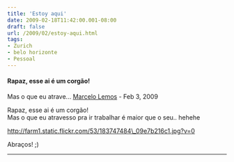```yaml
---
title: 'Estoy aqui'
date: 2009-02-18T11:42:00.001-08:00
draft: false
url: /2009/02/estoy-aqui.html
tags: 
- Zurich
- belo horizonte
- Pessoal
---
```


#### Rapaz, esse ai é um corgão!  
Mas o que eu atrave...
[Marcelo Lemos](https://www.blogger.com/profile/09826675254975780722 "noreply@blogger.com") - <time datetime="2009-02-18T12:35:00.000-08:00">Feb 3, 2009</time>

Rapaz, esse ai é um corgão!  
Mas o que eu atravesso pra ir trabalhar é maior que o seu.. hehehe  
  
http://farm1.static.flickr.com/53/183747484\_09e7b216c1.jpg?v=0  
  
Abraços! ;)
<hr />
